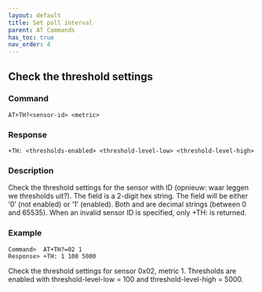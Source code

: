 ```yaml
---
layout: default
title: Set poll interval
parent: AT Commands
has_toc: true
nav_order: 4
---
```


## Check the threshold settings

### Command
```
AT+TH?<sensor-id> <metric>
```

### Response
```
+TH: <thresholds-enabled> <threshold-level-low> <threshold-level-high>
```

### Description
Check the threshold settings for the sensor with ID <sensor-id> (opnieuw: waar leggen we thresholds uit?). The <sensor-id> field is a 2-digit hex string. The <thresholds-enabled> field will be either ‘0’ (not enabled) or ‘1’ (enabled). Both <threshold-level-low> and <threshold-level-high> are decimal strings (between 0 and 65535).  When an invalid sensor ID is specified, only +TH: is returned.

### Example
```
Command>  AT+TH?=02 1
Response> +TH: 1 100 5000
```

Check the threshold settings for sensor 0x02, metric 1. Thresholds are enabled with threshold-level-low = 100 and threshold-level-high = 5000.

